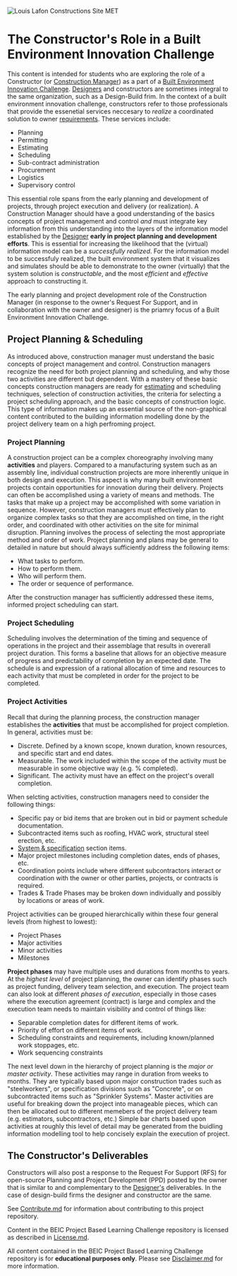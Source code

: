 ![Louis Lafon Constructions Site MET](http://images.metmuseum.org/CRDImages/ph/web-large/DP161910.jpg)

# The Constructor's Role in a Built Environment Innovation Challenge

This content is intended for students who are exploring the role of a Constructor (or [Construction Manager](https://youtu.be/jNgsSdRqsh0)) as a part of a [Built Environment Innovation Challenge](https://github.com/BEICBIM/BEICPBLChallenge/blob/master/README.md).  [Designers](https://github.com/BEICOOP/BEICPBLChallenge/blob/master/Phase3/Stakeholders_Roles/Designer.md) and constructors are sometimes integral to the same organization, such as a Design-Build frim.  In the context of a built environment innovation challenge, constructors refer to those professionals that provide the essenetial services neccesary to *realize* a coordinated solution to owner [requirements](https://github.com/BEICOOP/BEICPBLChallenge/blob/master/Phase1/TOC.md).  These services include:
* Planning
* Permitting
* Estimating
* Scheduling
* Sub-contract administration
* Procurement
* Logistics
* Supervisory control

This essential role spans from the early planning and development of projects, through project execution and delivery (or realization).  A Construction Manager should have a good understanding of the basics concepts of project management and control *and* must integrate key information from this understanding into the layers of the information model established by the [Designer](https://github.com/BEICOOP/BEICPBLChallenge/blob/master/Phase3/Stakeholders_Roles/Designer.md) **early in project planning and development efforts**. This is essential for increasing the likelihood that the (virtual) information model can be a *successfully realized*.  For the information model to be successfuly realized, the built environment system that it visualizes and simulates should be able to demonstrate to the owner (virtually) that the system solution is *constructable*, and the most *efficient* and *effective* approach to constructing it. 

The early planning and project development role of the Construction Manager (in response to the owner's Request For Support, and in collaboration with the owner and designer) is the priamry focus of a Built Environment Innovation Challenge.

## Project Planning & Scheduling
As introduced above, construction manager must understand the basic concepts of project management and control. Construction managers recognize the need for both project planning and scheduling, and why those two activities are different but dependent.  With a mastery of these basic concepts construction managers are ready for [estimating](http://www.wbdg.org/design-disciplines/cost-estimating) and scheduling techniques, selection of construction activities, the criteria for selecting a project scheduling approach, and the basic concepts of construction logic.  This type of information makes up an essential source of the non-graphical content contributed to the building information modelling done by the project delivery team on a high perfroming project.

### Project Planning
A construction project can be a complex choreography involving many **activities** and players. Compared to a manufacturing system such as an assembly line, individual construction projects are more inherently unique in both design and execution.  This aspect is why many built environment projects contain opportunities for innovation during their delivery.  Projects can often be accomplished using a variety of means and methods.  The tasks that make up a project may be accomplished with some variation in sequence.  However, construction managers must effectively plan to organize complex tasks so that they are accomplished on time, in the right order, and coordinated with other activities on the site for minimal disruption.  Planning involves the process of selecting the most appropriate method and order of work.  Project planning and plans may be general to detailed in nature but should always sufficiently address the following items:

* What tasks to perform.
* How to perform them. 
* Who will perform them.
* The order or sequence of performance.

After the construction manager has sufficiently addressed these items, informed project scheduling can start.

### Project Scheduling
Scheduling involves the determination of the timing and sequence of operations in the project and their assemblage that results in overerall project duration. This forms a baseline that allows for an objective measure of progress and predictability of completion by an expected date. The schedule is and expression of a rational allocation of time and resources to each activity that must be completed in order for the project to be completed. 

### Project Activities
Recall that during the planning process, the construction manager establishes the **activities** that must be accomplished for project completion. In general, activities must be:

* Discrete. Defined by a known scope, known duration, known resources, and specific start and end dates.
* Measurable. The work included within the scope of the activity must be measurable in some objective way (e.g. % completed).
* Significant. The activity must have an effect on the project's overall completion.

When selcting activities, construction managers need to consider the following things:

* Specific pay or bid items that are broken out in bid or payment schedule documentation.
* Subcontracted items such as roofing, HVAC work, structural steel erection, etc.
* [System & specification](http://www.wbdg.org/systems-specifications) section items.
* Major project milestones including completion dates, ends of phases, etc.
* Coordination points include where different subcontractors interact or coordination with the owner or other parties, projects, or contracts is required.
* Trades & Trade Phases may be broken down individually and possibly by locations or areas of work.

Project activities can be grouped hierarchically within these four general levels (from highest to lowest):
* Project Phases
* Major activities
* Minor activities
* Milestones  

**Project phases** may have multiple uses and durations from months to years.  At the *highest level* of project planning, the owner can identify phases such as project funding, delivery team selection, and execution.  The project team can also look at different *phases of execution*, especially in those cases where the execution agreement (contract) is large and complex and the execution team needs to maintain visibility and control of things like:

* Separable completion dates for different items of work.
* Priority of effort on different items of work.
* Scheduling constraints and requirements, including known/planned work stoppages, etc.
* Work sequencing constraints

The next level down in the hierarchy of project planning is the *major or master activity*. These activities may range in duration from weeks to months. They are typically based upon major construction trades such as "steelworkers", or specification divisions such as "Concrete", or on subcontracted items such as "Sprinkler Systems".  Master activities are useful for breaking down the project into manageable pieces, which can then be allocated out to different memebers of the project delivery team (e.g. estimators, subcontractors, etc.) Simple bar charts based upon activities at roughly this level of detail may be generated from the buidling information modelling tool to help concisely explain the execution of project.

## The Constructor's Deliverables

Constructors will also post a response to the Request For Support (RFS) for open-source Planning and Project Development (PPD) posted by the owner that is similar to and complementary to the [Designer's](https://github.com/BEICOOP/BEICPBLChallenge/blob/master/Phase3/Stakeholders_Roles/Designer.md) deliverables.  In the case of design-build firms the designer and constructor are the same.

See [Contribute.md](https://github.com/BEICBIM/BEICPBLChallenge/blob/master/Contribute.md) for information about contributing to this project repository.

Content in the BEIC Project Based Learning Challenge repository is licensed as described in [License.md](https://github.com/BEICBIM/BEICPBLChallenge/blob/master/License.md).

All content contained in the BEIC Project Based Learning Challenge repository is for **educational purposes only**.  Please see [Disclaimer.md](https://github.com/BEICBIM/BEICPBLChallenge/blob/master/Disclaimer.md) for more information.
